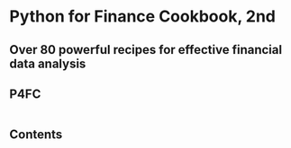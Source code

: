 # Python for Finance Cookbook, 2nd

## Over 80 powerful recipes for effective financial data analysis

## P4FC

<a href="https://www.packtpub.com/product/python-for-finance-cookbook-second-edition/9781803243191"><img scr="https://static.packt-cdn.com/products/9781803243191/cover/smaller"></a>

## Contents
